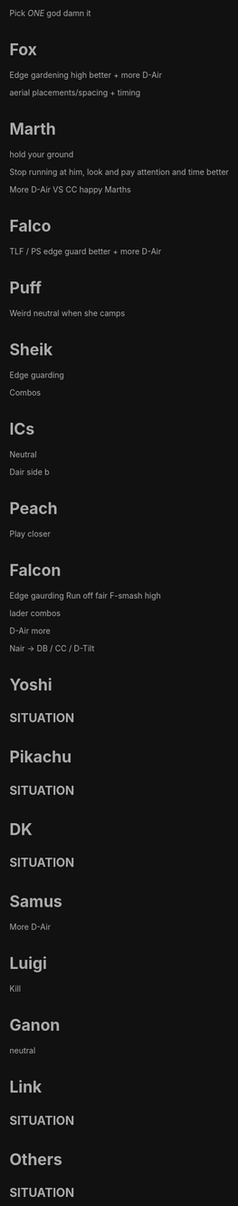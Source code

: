 Pick *ONE* god damn it

# Fox

Edge gardening high better + more D-Air

aerial placements/spacing + timing

# Marth
hold your ground

Stop running at him, look and pay attention and time better

More D-Air VS CC happy Marths

# Falco

TLF / PS
edge guard better + more D-Air

# Puff

Weird neutral when she camps

# Sheik

Edge guarding

Combos

# ICs

Neutral

Dair side b

# Peach

Play closer

# Falcon

Edge gaurding
Run off fair
F-smash high

lader combos

D-Air more

Nair -> DB / CC / D-Tilt

# Yoshi

## SITUATION

# Pikachu

## SITUATION

# DK

## SITUATION

# Samus

More D-Air

# Luigi

Kill

# Ganon

neutral

# Link

## SITUATION

# Others

## SITUATION
<style>*, body, html{
	--text-color-fg: #AAAAAA;
	--text-color-bg: #111111;
	color: var(--text-color-fg);
	background-color: var(--text-color-bg);
}</style>